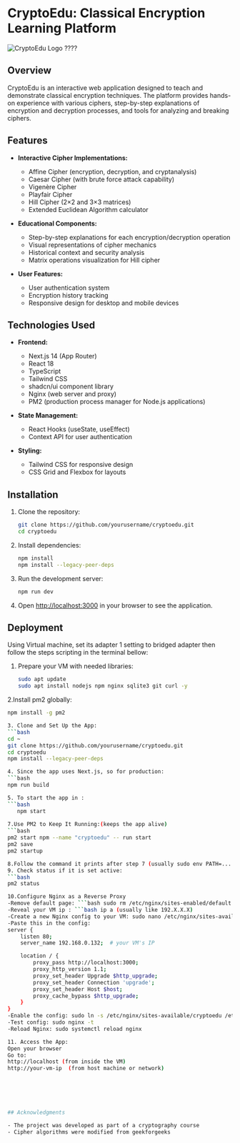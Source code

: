# CryptoEdu: Classical Encryption Learning Platform

![CryptoEdu Logo](https://your-repository-url/logo.png) ????

## Overview

CryptoEdu is an interactive web application designed to teach and demonstrate classical encryption techniques. The platform provides hands-on experience with various ciphers, step-by-step explanations of encryption and decryption processes, and tools for analyzing and breaking ciphers.

## Features

- **Interactive Cipher Implementations:**
  - Affine Cipher (encryption, decryption, and cryptanalysis)
  - Caesar Cipher (with brute force attack capability)
  - Vigenère Cipher
  - Playfair Cipher
  - Hill Cipher (2×2 and 3×3 matrices)
  - Extended Euclidean Algorithm calculator

- **Educational Components:**
  - Step-by-step explanations for each encryption/decryption operation
  - Visual representations of cipher mechanics
  - Historical context and security analysis
  - Matrix operations visualization for Hill cipher

- **User Features:**
  - User authentication system
  - Encryption history tracking
  - Responsive design for desktop and mobile devices

## Technologies Used

- **Frontend:**
  - Next.js 14 (App Router)
  - React 18
  - TypeScript
  - Tailwind CSS
  - shadcn/ui component library
  - Nginx (web server and proxy)
  - PM2 (production process manager for Node.js applications)

- **State Management:**
  - React Hooks (useState, useEffect)
  - Context API for user authentication

- **Styling:**
  - Tailwind CSS for responsive design
  - CSS Grid and Flexbox for layouts

## Installation

1. Clone the repository:
   ```bash
   git clone https://github.com/yourusername/cryptoedu.git
   cd cryptoedu

2. Install dependencies:
   ```bash
   npm install
   npm install --legacy-peer-deps

3. Run the development server:
   ```bash
   npm run dev

4. Open [http://localhost:3000](http://localhost:3000) in your browser to see the application.

## Deployment
Using Virtual machine, set its adapter 1 setting to bridged adapter then follow the steps scripting in the terminal bellow:
1. Prepare your VM with needed libraries:
   ```bash
   sudo apt update
   sudo apt install nodejs npm nginx sqlite3 git curl -y

2.Install pm2 globally:
```bash
npm install -g pm2

3. Clone and Set Up the App:
```bash
cd ~
git clone https://github.com/yourusername/cryptoedu.git
cd cryptoedu
npm install --legacy-peer-deps

4. Since the app uses Next.js, so for production:
```bash
npm run build

5. To start the app in :
```bash
   npm start
   
7.Use PM2 to Keep It Running:(keeps the app alive)
```bash
pm2 start npm --name "cryptoedu" -- run start
pm2 save
pm2 startup

8.Follow the command it prints after step 7 (usually sudo env PATH=... pm2 startup systemd -u your-user-name).
9. Check status if it is set active:
```bash
pm2 status

10.Configure Nginx as a Reverse Proxy
-Remove default page: ```bash sudo rm /etc/nginx/sites-enabled/default
-Reveal your VM ip : ```bash ip a (usually like 192.X.X.X)
-Create a new Nginx config to your VM: sudo nano /etc/nginx/sites-available/cryptoedu
-Paste this in the config: 
server {
    listen 80;
    server_name 192.168.0.132;  # your VM's IP

    location / {
        proxy_pass http://localhost:3000;
        proxy_http_version 1.1;
        proxy_set_header Upgrade $http_upgrade;
        proxy_set_header Connection 'upgrade';
        proxy_set_header Host $host;
        proxy_cache_bypass $http_upgrade;
    }
}
-Enable the config: sudo ln -s /etc/nginx/sites-available/cryptoedu /etc/nginx/sites-enabled/
-Test config: sudo nginx -t
-Reload Nginx: sudo systemctl reload nginx

11. Access the App:
Open your browser
Go to:
http://localhost (from inside the VM)
http://your-vm-ip  (from host machine or network)






## Acknowledgments

- The project was developed as part of a cryptography course
- Cipher algorithms were modified from geekforgeeks
